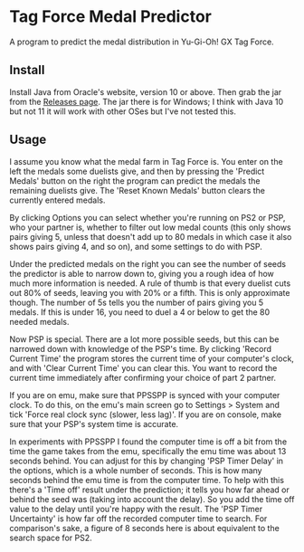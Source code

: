 # Tag Force Medal Predictor

A program to predict the medal distribution in Yu-Gi-Oh! GX Tag Force.

## Install

Install Java from Oracle's website, version 10 or above. Then grab the jar from
the [Releases page](../../releases). The jar there is for Windows; I think with
Java 10 but not 11 it will work with other OSes but I've not tested this.

## Usage

I assume you know what the medal farm in Tag Force is. You enter on the left the
medals some duelists give, and then by pressing the 'Predict Medals' button on
the right the program can predict the medals the remaining duelists give. The
'Reset Known Medals' button clears the currently entered medals.

By clicking Options you can select whether you're running on PS2 or PSP, who
your partner is, whether to filter out low medal counts (this only shows pairs
giving 5, unless that doesn't add up to 80 medals in which case it also shows
pairs giving 4, and so on), and some settings to do with PSP.

Under the predicted medals on the right you can see the number of seeds the
predictor is able to narrow down to, giving you a rough idea of how much more
information is needed. A rule of thumb is that every duelist cuts out 80% of
seeds, leaving you with 20% or a fifth. This is only approximate though. The
number of 5s tells you the number of pairs giving you 5 medals. If this is under
16, you need to duel a 4 or below to get the 80 needed medals.

Now PSP is special. There are a lot more possible seeds, but this can be
narrowed down with knowledge of the PSP's time. By clicking 'Record Current
Time' the program stores the current time of your computer's clock, and with
'Clear Current Time' you can clear this. You want to record the current time
immediately after confirming your choice of part 2 partner.

If you are on emu, make sure that PPSSPP is synced with your computer clock. To
do this, on the emu's main screen go to Settings > System and tick 'Force real
clock sync (slower, less lag)'. If you are on console, make sure that your PSP's
system time is accurate.

In experiments with PPSSPP I found the computer time is off a bit from the time
the game takes from the emu, specifically the emu time was about 13 seconds
behind. You can adjust for this by changing 'PSP Timer Delay' in the options,
which is a whole number of seconds. This is how many seconds behind the emu time
is from the computer time. To help with this there's a 'Time off' result under
the prediction; it tells you how far ahead or behind the seed was (taking into
account the delay). So you add the time off value to the delay until you're
happy with the result. The 'PSP Timer Uncertainty' is how far off the recorded
computer time to search. For comparison's sake, a figure of 8 seconds here is
about equivalent to the search space for PS2.